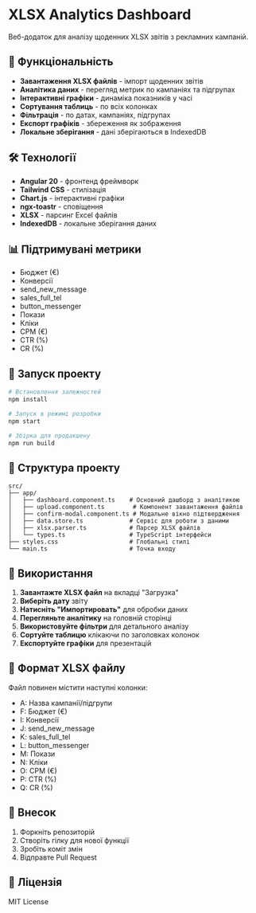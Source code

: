 # XLSX Analytics Dashboard

Веб-додаток для аналізу щоденних XLSX звітів з рекламних кампаній.

## 🚀 Функціональність

- **Завантаження XLSX файлів** - імпорт щоденних звітів
- **Аналітика даних** - перегляд метрик по кампаніях та підгрупах
- **Інтерактивні графіки** - динаміка показників у часі
- **Сортування таблиць** - по всіх колонках
- **Фільтрація** - по датах, кампаніях, підгрупах
- **Експорт графіків** - збереження як зображення
- **Локальне зберігання** - дані зберігаються в IndexedDB

## 🛠️ Технології

- **Angular 20** - фронтенд фреймворк
- **Tailwind CSS** - стилізація
- **Chart.js** - інтерактивні графіки
- **ngx-toastr** - сповіщення
- **XLSX** - парсинг Excel файлів
- **IndexedDB** - локальне зберігання даних

## 📊 Підтримувані метрики

- Бюджет (€)
- Конверсії
- send_new_message
- sales_full_tel
- button_messenger
- Покази
- Кліки
- CPM (€)
- CTR (%)
- CR (%)

## 🚀 Запуск проекту

```bash
# Встановлення залежностей
npm install

# Запуск в режимі розробки
npm start

# Збірка для продакшену
npm run build
```

## 📁 Структура проекту

```
src/
├── app/
│   ├── dashboard.component.ts    # Основний дашборд з аналітикою
│   ├── upload.component.ts        # Компонент завантаження файлів
│   ├── confirm-modal.component.ts # Модальне вікно підтвердження
│   ├── data.store.ts             # Сервіс для роботи з даними
│   ├── xlsx.parser.ts            # Парсер XLSX файлів
│   └── types.ts                  # TypeScript інтерфейси
├── styles.css                    # Глобальні стилі
└── main.ts                       # Точка входу
```

## 🎯 Використання

1. **Завантажте XLSX файл** на вкладці "Загрузка"
2. **Виберіть дату** звіту
3. **Натисніть "Импортировать"** для обробки даних
4. **Перегляньте аналітику** на головній сторінці
5. **Використовуйте фільтри** для детального аналізу
6. **Сортуйте таблицю** клікаючи по заголовках колонок
7. **Експортуйте графіки** для презентацій

## 📝 Формат XLSX файлу

Файл повинен містити наступні колонки:
- A: Назва кампанії/підгрупи
- F: Бюджет (€)
- I: Конверсії
- J: send_new_message
- K: sales_full_tel
- L: button_messenger
- M: Покази
- N: Кліки
- O: CPM (€)
- P: CTR (%)
- Q: CR (%)

## 🤝 Внесок

1. Форкніть репозиторій
2. Створіть гілку для нової функції
3. Зробіть коміт змін
4. Відправте Pull Request

## 📄 Ліцензія

MIT License
